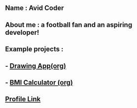 ## Name : Avid Coder

## About me : a football fan and an aspiring developer!

## Example projects : 

## - [Drawing App(org)](https://github.com/CodingContributorsLair/DrawingApp)
## - [BMI Calculator (org)](https://github.com/CodingContributorsLair/BMICalculator)

## [Profile Link](https://github.com/AvidCoder101)
